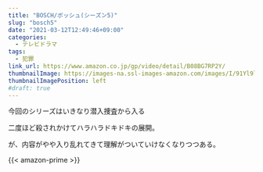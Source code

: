 ```yaml
---
title: "BOSCH/ボッシュ(シーズン5)"
slug: "bosch5"
date: "2021-03-12T12:49:46+09:00"
categories:
  - テレビドラマ
tags:
  - 犯罪
link_url: https://www.amazon.co.jp/gp/video/detail/B08BG7RP2Y/
thumbnailImage: https://images-na.ssl-images-amazon.com/images/I/91Yl9l0aLeL._SX300_.jpg
thumbnailImagePosition: left
#draft: true
---
```

今回のシリーズはいきなり潜入捜査から入る
<!--more-->
二度ほど殺されかけてハラハラドキドキの展開。

が、内容がやや入り乱れてきて理解がついていけなくなりつつある。

{{< amazon-prime >}}
